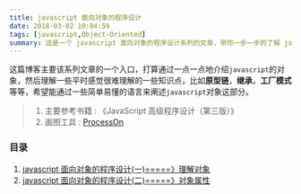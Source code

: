```yaml
---
title: javascript 面向对象的程序设计
date: 2018-03-02 10:04:59
tags: [javascript,Object-Oriented]
summary: 这是一个 javascript 面向对象的程序设计系列的文章，带你一步一步的了解 javascript 的面向对象，包括原型链和继承这些知识。
---
```

这篇博客主要该系列文章的一个入口，打算通过一点一点地介绍`javascript`的对象，然后理解一些平时感觉很难理解的一些知识点，比如**原型链**，**继承**，**工厂模式**等等，希望能通过一些简单易懂的语言来阐述`javascript`对象这部分。

> 1. 主要参考书籍 : 《JavaScript 高级程序设计（第三版）》
> 2. 画图工具 : [ProcessOn](https://www.processon.com/)

### 目录

1. [javascript 面向对象的程序设计(一)=====》理解对象](https://kuangpf.github.io/blog/2018/03/02/javascript-understand-object/)
2. [javascript 面向对象的程序设计(二)=====》对象属性](https://kuangpf.github.io/blog/2018/03/02/javascript-object-properties/)

